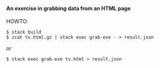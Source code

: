 
#### An exercise in grabbing data from an HTML page

HOWTO:

```
$ stack build
$ zcat tv.html.gz | stack exec grab-exe - > result.json
```

or

```
$ stack exec grab-exe tv.html > result.json
```

